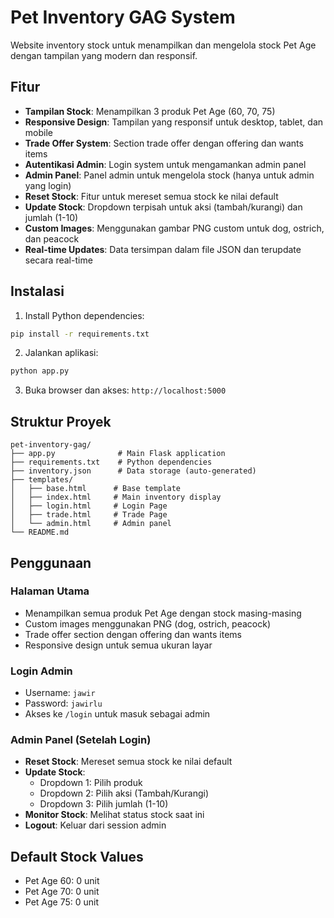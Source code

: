 # Pet Inventory GAG System

Website inventory stock untuk menampilkan dan mengelola stock Pet Age dengan tampilan yang modern dan responsif.

## Fitur

- **Tampilan Stock**: Menampilkan 3 produk Pet Age (60, 70, 75)
- **Responsive Design**: Tampilan yang responsif untuk desktop, tablet, dan mobile
- **Trade Offer System**: Section trade offer dengan offering dan wants items
- **Autentikasi Admin**: Login system untuk mengamankan admin panel
- **Admin Panel**: Panel admin untuk mengelola stock (hanya untuk admin yang login)
- **Reset Stock**: Fitur untuk mereset semua stock ke nilai default
- **Update Stock**: Dropdown terpisah untuk aksi (tambah/kurangi) dan jumlah (1-10)
- **Custom Images**: Menggunakan gambar PNG custom untuk dog, ostrich, dan peacock
- **Real-time Updates**: Data tersimpan dalam file JSON dan terupdate secara real-time

## Instalasi

1. Install Python dependencies:
```bash
pip install -r requirements.txt
```

2. Jalankan aplikasi:
```bash
python app.py
```

3. Buka browser dan akses: `http://localhost:5000`

## Struktur Proyek

```
pet-inventory-gag/
├── app.py              # Main Flask application
├── requirements.txt    # Python dependencies
├── inventory.json      # Data storage (auto-generated)
├── templates/
│   ├── base.html      # Base template
│   ├── index.html     # Main inventory display
│   ├── login.html     # Login Page
│   ├── trade.html     # Trade Page
│   └── admin.html     # Admin panel
└── README.md
```

## Penggunaan

### Halaman Utama
- Menampilkan semua produk Pet Age dengan stock masing-masing
- Custom images menggunakan PNG (dog, ostrich, peacock)
- Trade offer section dengan offering dan wants items
- Responsive design untuk semua ukuran layar

### Login Admin
- Username: `jawir`
- Password: `jawirlu`
- Akses ke `/login` untuk masuk sebagai admin

### Admin Panel (Setelah Login)
- **Reset Stock**: Mereset semua stock ke nilai default
- **Update Stock**: 
  - Dropdown 1: Pilih produk
  - Dropdown 2: Pilih aksi (Tambah/Kurangi)
  - Dropdown 3: Pilih jumlah (1-10)
- **Monitor Stock**: Melihat status stock saat ini
- **Logout**: Keluar dari session admin

## Default Stock Values
- Pet Age 60: 0 unit
- Pet Age 70: 0 unit  
- Pet Age 75: 0 unit
